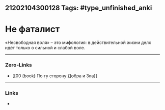 21202104300128
Tags: #type_unfinished_anki 
---
# Не фаталист

«Несвободная воля» – это мифология: в действительной жизни дело идёт только о сильной и слабой воле.

---
### Zero-Links
- [[00 (book) По ту сторону Добра и Зла]]
---
### Links
-